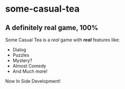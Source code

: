 # some-casual-tea
## A definitely real game, 100%

Some Casual Tea is a *real* game with ***real*** features like:


* Dialog
* Puzzles
* Mystery?
* Almost Comedy
* And Much more!

Now In Side Development!
